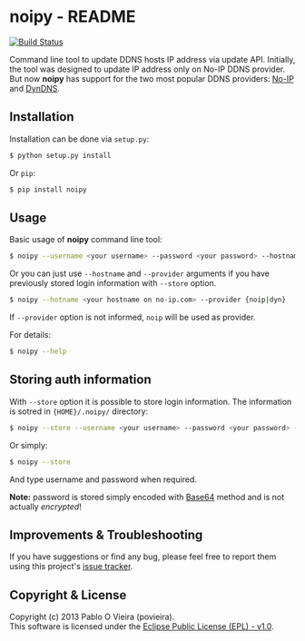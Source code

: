 # noipy - README

[![Build Status](https://travis-ci.org/povieira/noipy.png?branch=master)](https://travis-ci.org/povieira/noipy)

Command line tool to update DDNS hosts IP address via update API. Initially, the tool was designed to update IP address only on No-IP DDNS provider. But now **noipy** has support for the two most popular DDNS providers: [No-IP](http://www.noip.com/integrate/request) and [DynDNS](http://dyn.com/support/developers/api/perform-update/).

## Installation
Installation can be done via `setup.py`:
```sh
$ python setup.py install
```
Or `pip`:
```sh
$ pip install noipy
```

## Usage

Basic usage of **noipy** command line tool:
```sh
$ noipy --username <your username> --password <your password> --hostname <your hostname on no-ip.com> --provider {noip|dyn}
```
Or you can just use `--hostname` and `--provider` arguments if you have previously stored login information with `--store` option.
```sh
$ noipy --hotname <your hostname on no-ip.com> --provider {noip|dyn}
```
If `--provider` option is not informed, `noip` will be used as provider.

For details:
```sh
$ noipy --help
```

## Storing auth information
With `--store` option it is possible to store login information. The information is sotred in `{HOME}/.noipy/` directory:
```sh
$ noipy --store --username <your username> --password <your password> --provider
```
Or simply:
```sh
$ noipy --store
```
And type username and password when required.

**Note:** password is stored simply encoded with [Base64](https://en.wikipedia.org/wiki/Base64) method and is not actually *encrypted*!

## Improvements & Troubleshooting

If you have suggestions or find any bug, please feel free to report them using this project's [issue tracker](https://github.com/povieira/noipy/issues).

## Copyright & License

Copyright (c) 2013 Pablo O Vieira (povieira).  
This software is licensed under the [Eclipse Public License (EPL) - v1.0](LICENSE.md).

